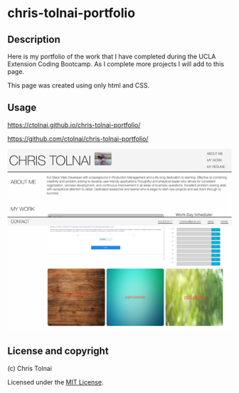 # chris-tolnai-portfolio

## Description
Here is my portfolio of the work that I have completed during the UCLA Extension Coding Bootcamp.  As I complete more projects I will add to this page.

This page was created using only html and CSS.

## Usage
https://ctolnai.github.io/chris-tolnai-portfolio/

https://github.com/ctolnai/chris-tolnai-portfolio/

<img src = "assets/images/screenshotdesktop.png">

## License and copyright

(c) Chris Tolnai 

Licensed under the [MIT License](LICENSE).